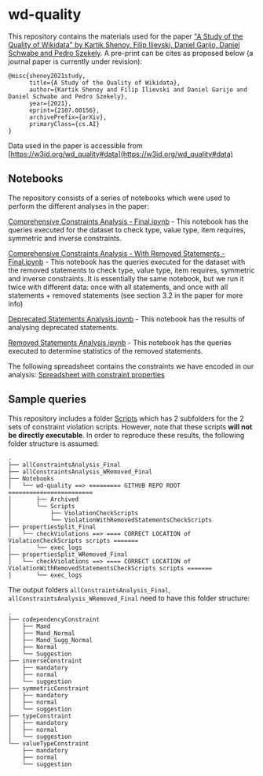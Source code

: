 # wd-quality

This repository contains the materials used  for the paper ["A Study of the Quality of Wikidata" by Kartik Shenoy, Filip Ilievski, Daniel Garijo, Daniel Schwabe and Pedro Szekely](https://arxiv.org/abs/2107.00156). A pre-print can be cites as proposed below (a journal paper is currently under revision):

```
@misc{shenoy2021study,
      title={A Study of the Quality of Wikidata}, 
      author={Kartik Shenoy and Filip Ilievski and Daniel Garijo and Daniel Schwabe and Pedro Szekely},
      year={2021},
      eprint={2107.00156},
      archivePrefix={arXiv},
      primaryClass={cs.AI}
}
```
Data used in the paper is accessible from [https://w3id.org/wd_quality#data](https://w3id.org/wd_quality#data)

## Notebooks

The repository consists of a series of notebooks which were used to perform the different analyses in the paper: 

[Comprehensive Constraints Analysis - Final.ipynb](https://github.com/usc-isi-i2/wd-quality/blob/main/Comprehensive%20Constraints%20Analysis%20-%20Final.ipynb) - This notebook has the queries executed for the dataset to check type, value type, item requires, symmetric and inverse constraints.

[Comprehensive Constraints Analysis - With Removed Statements - Final.ipynb](https://github.com/usc-isi-i2/wd-quality/blob/main/Comprehensive%20Constraints%20Analysis%20-%20With%20Removed%20Statements%20-%20Final.ipynb) - This notebook has the queries executed for the dataset with the removed statements to check type, value type, item requires, symmetric and inverse constraints. It is essentially the same notebook, but we run it twice with different data: once with all statements, and once with all statements + removed statements (see section 3.2 in the paper for more info)

[Deprecated Statements Analysis.ipynb](https://github.com/usc-isi-i2/wd-quality/blob/main/Deprecated%20Statements%20Analysis.ipynb) - This notebook has the results of analysing deprecated statements.

[Removed Statements Analysis.ipynb](https://github.com/usc-isi-i2/wd-quality/blob/main/Removed%20Statements%20Analysis.ipynb) - This notebook has the queries executed to determine statistics of the removed statements.

The following spreadsheet contains the constraints we have encoded in our analysis:
[Spreadsheet with constraint properties](https://docs.google.com/spreadsheets/u/1/d/1EueS5dAiGVWa8N1MisgY1i6QE369EOcOieEiDyeAOzk/edit#gid=0)

## Sample queries

This repository includes a folder [Scripts](https://github.com/usc-isi-i2/wd-quality/tree/main/Scripts) which has 2 subfolders for the 2 sets of constraint violation scripts. However, note that these scripts **will not be directly executable**. In order to reproduce these results, the following folder structure is assumed:

```
.
├── allConstraintsAnalysis_Final
├── allConstraintsAnalysis_WRemoved_Final
├── Notebooks
│   └── wd-quality ==> ========= GITHUB REPO ROOT ========================
│       ├── Archived
│       └── Scripts
│           ├── ViolationCheckScripts
│           └── ViolationWithRemovedStatementsCheckScripts
├── propertiesSplit_Final
│   └── checkViolations ==> ==== CORRECT LOCATION of ViolationCheckScripts scripts =======
│       └── exec_logs
├── propertiesSplit_WRemoved_Final
│   └── checkViolations ==> ==== CORRECT LOCATION of ViolationWithRemovedStatementsCheckScripts scripts =======
│       └── exec_logs
```

The output folders `allConstraintsAnalysis_Final`, `allConstraintsAnalysis_WRemoved_Final` need to have this folder structure:

```
.
├── codependencyConstraint
│   ├── Mand
│   ├── Mand_Normal
│   ├── Mand_Sugg_Normal
│   ├── Normal
│   └── Suggestion
├── inverseConstraint
│   ├── mandatory
│   ├── normal
│   └── suggestion
├── symmetricConstraint
│   ├── mandatory
│   ├── normal
│   └── suggestion
├── typeConstraint
│   ├── mandatory
│   ├── normal
│   └── suggestion
└── valueTypeConstraint
    ├── mandatory
    ├── normal
    └── suggestion
```

